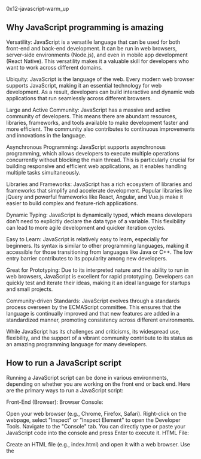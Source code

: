 0x12-javascript-warm_up

## Why JavaScript programming is amazing

Versatility:
JavaScript is a versatile language that can be used for both front-end and back-end development. It can be run in web browsers, server-side environments (Node.js), and even in mobile app development (React Native). This versatility makes it a valuable skill for developers who want to work across different domains.

Ubiquity:
JavaScript is the language of the web. Every modern web browser supports JavaScript, making it an essential technology for web development. As a result, developers can build interactive and dynamic web applications that run seamlessly across different browsers.

Large and Active Community:
JavaScript has a massive and active community of developers. This means there are abundant resources, libraries, frameworks, and tools available to make development faster and more efficient. The community also contributes to continuous improvements and innovations in the language.

Asynchronous Programming:
JavaScript supports asynchronous programming, which allows developers to execute multiple operations concurrently without blocking the main thread. This is particularly crucial for building responsive and efficient web applications, as it enables handling multiple tasks simultaneously.

Libraries and Frameworks:
JavaScript has a rich ecosystem of libraries and frameworks that simplify and accelerate development. Popular libraries like jQuery and powerful frameworks like React, Angular, and Vue.js make it easier to build complex and feature-rich applications.

Dynamic Typing:
JavaScript is dynamically typed, which means developers don't need to explicitly declare the data type of a variable. This flexibility can lead to more agile development and quicker iteration cycles.

Easy to Learn:
JavaScript is relatively easy to learn, especially for beginners. Its syntax is similar to other programming languages, making it accessible for those transitioning from languages like Java or C++. The low entry barrier contributes to its popularity among new developers.

Great for Prototyping:
Due to its interpreted nature and the ability to run in web browsers, JavaScript is excellent for rapid prototyping. Developers can quickly test and iterate their ideas, making it an ideal language for startups and small projects.

Community-driven Standards:
JavaScript evolves through a standards process overseen by the ECMAScript committee. This ensures that the language is continually improved and that new features are added in a standardized manner, promoting consistency across different environments.

While JavaScript has its challenges and criticisms, its widespread use, flexibility, and the support of a vibrant community contribute to its status as an amazing programming language for many developers.

## How to run a JavaScript script

Running a JavaScript script can be done in various environments, depending on whether you are working on the front end or back end. Here are the primary ways to run a JavaScript script:

Front-End (Browser):
Browser Console:

Open your web browser (e.g., Chrome, Firefox, Safari).
Right-click on the webpage, select "Inspect" or "Inspect Element" to open the Developer Tools.
Navigate to the "Console" tab.
You can directly type or paste your JavaScript code into the console and press Enter to execute it.
HTML File:

Create an HTML file (e.g., index.html) and open it with a web browser.
Use the <script> tag to include your JavaScript code. For example:

```html
<!DOCTYPE html>
<html lang="en">
  <head>
    <meta charset="UTF-8" />
    <meta name="viewport" content="width=device-width, initial-scale=1.0" />
    <title>My JavaScript Page</title>
  </head>
  <body>
    <script>
      // Your JavaScript code here
    </script>
  </body>
</html>
```

Save the file and open it in a browser.

Back-End (Node.js):
Node.js:

Install Node.js on your computer if you haven't already (<https://nodejs.org/>).
Create a JavaScript file (e.g., script.js) containing your code.
Open a terminal or command prompt.
Navigate to the directory containing your script using the cd command.
Run the script with the command:

```bash
node script.js
```

Replace script.js with the name of your JavaScript file.

These methods cover the basics of running JavaScript, but the specific steps may vary depending on your development environment and tools. Whether you're working on the front end or back end, understanding the context in which your JavaScript code will run is crucial for successful execution.

## How to create variables and constants

In JavaScript, you can create variables and constants using the var, let, and const keywords. The choice of which keyword to use depends on the desired scope and mutability of the variable. Here's how you can create variables and constants:

## What are differences between var, const and let

Variables:
Using var (Avoid using var in modern JavaScript when possible):

var was traditionally used to declare variables. However, it has some issues, and it's better to use let or const in modern JavaScript.

```js
var myVariable = "This is a variable";
```

Using let:
let allows you to declare variables with block scope. Block scope means the variable is only accessible within the block of code where it is defined.

```js
let myVariable = "This is a variable";
```

Using let without initialization:

You can declare a variable using let without initializing it with a value.

```js
let myVariable;
myVariable = "This is a variable";
```

Constants:
Using const:

const is used to declare constants. Once a value is assigned to a constant, it cannot be reassigned.

```js
const myConstant = "This is a constant";
```

You must initialize a const variable when you declare it.
javascript

```js
const pi = 3.14;
```

Attempting to reassign a value to a constant will result in an error:

```js
const pi = 3.14;
pi = 3.14159; // This will throw an error
```

Remember that using const does not make the variable itself immutable; it means the variable cannot be reassigned to a new value. If the constant is an object or an array, the properties or elements of the object or array can still be modified.

In modern JavaScript, it is generally recommended to use const by default and only use let when you know the variable's value will change. This helps create more robust and maintainable code.

## What are all the data types available in JavaScript

JavaScript has several built-in data types that are used to represent different kinds of values. Here are the main data types in JavaScript:

# Primitive Data Types

1. String: Represents a sequence of characters (text).

```js
let myString = "Hello, World!";
```

2. Number: Represents numeric values, both integers and floating-point numbers.

```js
let myNumber = 42;
let myFloat = 3.14;
```

3. Boolean: Represents either true or false.

```js
let isTrue = true;
let isFalse = false;
```

4. Undefined: Represents a variable that has been declared but not assigned a value.

```js
let myUndefined;
```

5. Null: Represents the intentional absence of any object value.

```js
let myNull = null;
```

6. Symbol (ES6 and later): Represents a unique identifier. Symbols are often used as property keys in objects.

```js
let mySymbol = Symbol("unique");
```

# Object Data Type

1. Object: Represents a collection of key-value pairs. Objects are used for more complex data structures.

```js
let myObject = {
  key1: "value1",
  key2: "value2",
};
```

# Special Data Type

1. Function: Functions in JavaScript are first-class citizens, meaning they can be assigned to variables, passed as arguments, and returned from other functions.

```js
1. fnction myFunction() {
  // function body
}

let anotherFunction = function() {
  // function body
};

```

# Composite Data Types (Structural)

.1. Array: Represents an ordered list of values. Arrays are a special type of object in JavaScript.

```js
let myArray = [1, 2, 3, 4, 5];
```

.2. Map (ES6 and later): Represents a collection of key-value pairs with additional methods for manipulating data.

```js
let myMap = new Map();
myMap.set("key", "value");
```

.3. Set (ES6 and later): Represents a collection of unique values.

```js
let mySet = new Set([1, 2, 3, 4, 5]);
```

How to use the if, if ... else statements

User
How to use the if, if ... else statements
ChatGPT
In JavaScript, the if statement is used to conditionally execute a block of code. The if statement can be extended with an optional else statement to specify an alternative block of code to be executed if the condition evaluates to false. Here's how you can use if and if...else statements:

1. if Statement:

```js
let condition = true;

if (condition) {
  // Code to be executed if the condition is true
  console.log("The condition is true");
}
```

In this example, if the condition is true, the code inside the curly braces will be executed.

.2. if...else Statement:

```js
let condition = false;

if (condition) {
  // Code to be executed if the condition is true
  console.log("The condition is true");
} else {
  // Code to be executed if the condition is false
  console.log("The condition is false");
}
```

In this example, if the condition is true, the first block of code will be executed; otherwise, the code inside the else block will be executed.

3. if...else if...else Statement:
   You can also chain multiple conditions using else if to check for multiple cases.

```js
let number = 42;

if (number < 0) {
  console.log("The number is negative");
} else if (number === 0) {
  console.log("The number is zero");
} else {
  console.log("The number is positive");
}
```

In this example, the conditions are checked in order. If the first condition is true, its block of code is executed. If not, the next else if condition is checked, and so on. If none of the conditions is true, the code inside the else block is executed.

4. Nested if Statements:
   You can also nest if statements inside each other to create more complex conditional logic:

```js
let x = 10;
let y = 5;

if (x > 0) {
  if (y > 0) {
    console.log("Both x and y are positive");
  } else {
    console.log("Only x is positive");
  }
} else {
  console.log("Both x and y are non-positive");
}
```

Here, the inner if statement is nested inside the outer if statement.

Remember to use proper indentation to maintain code readability, especially when dealing with nested statements.

How to use comments
In JavaScript, you can use comments to add explanatory notes or annotations within your code. Comments are ignored by the JavaScript interpreter and serve the purpose of providing information to developers. There are two types of comments in JavaScript: single-line comments and multi-line comments.

1. Single-line comments:
   Single-line comments start with // and extend to the end of the line. They are useful for adding brief comments on a single line.

// This is a single-line comment

let variable = 42; // You can also append a comment at the end of a line of code 2. Multi-line comments:
Multi-line comments start with /_ and end with _/. They are used for longer comments that span multiple lines.

/_
This is a multi-line comment.
It can span several lines.
Useful for providing detailed explanations.
_/

let a = 10;
let b = 20;
Usage Tips:
Documenting Functions:

```js
/**
 * This function adds two numbers.
 * @param {number} a - The first number.
 * @param {number} b - The second number.
 * @returns {number} - The sum of a and b.
 */
function add(a, b) {
  return a + b;
}
```

Commenting Out Code:

// You can comment out code to temporarily disable it
// let x = 10;

Explaining Code Logic:

let total = 0; // Initialize the total to zero

// Loop through an array and add each element to the total
for (let i = 0; i < arr.length; i++) {
total += arr[i];
}
Debugging:

// console.log("Debugging message: ", someVariable);
Comments are essential for making your code more understandable and maintainable. They help both you and others who read your code to comprehend the purpose and logic behind different sections. However, it's generally a good practice to write code that is self-explanatory, and comments should be used sparingly when necessary. Over-commenting or writing redundant comments can clutter your code and make it harder to read.

How to affect values to variables
Assigning values to variables in JavaScript is a fundamental operation. You can do this using the assignment operator (=). Here's how you can assign values to variables:

1. Basic Assignment:

```js
let x; // Declare a variable
x = 10; // Assign a value to the variable

let y = 20; // Declare and assign a value in a single line
```

In the examples above:

x is declared with let, and then a value (10) is assigned to it.
y is both declared and assigned a value (20) in a single line. 2. Reassigning Values:

```js
let age = 25; // Initial assignment
age = 26; // Reassignment
```

You can change the value of a variable by reassigning it using the assignment operator.

3. Multiple Assignments:

```js
let a, b, c;
a = b = c = 5; // Assign the same value (5) to multiple variables
```

In this example, the value 5 is assigned to variables a, b, and c in a single line.

4. Assigning Values from User Input:

```js
let userName = prompt("Enter your name:"); // Assign a value from user input
console.log("Hello, " + userName + "!");
```

The prompt function is used to get input from the user, and its result is assigned to the variable userName.

5. Destructuring Assignment (ES6 and later):

```js
let [first, second] = [1, 2]; // Destructuring assignment
console.log(first); // Output: 1
console.log(second); // Output: 2
```

Here, the values from the array on the right-hand side are assigned to the variables on the left-hand side.

6. Object Property Assignment (ES6 and later):

```js
let { name, age } = { name: "John", age: 30 }; // Object property assignment
console.log(name); // Output: John
console.log(age); // Output: 30
```

In this example, the values of object properties are assigned to variables with matching names.

7. Default Values (ES6 and later):

```js
let defaultValue = someVariable || "Default Value"; // Assign a default value if someVariable is falsy
```

This assigns a default value to defaultValue if someVariable is falsy (e.g., undefined, null, false).

These are some common ways to assign values to variables in JavaScript. The method you choose depends on the context and the specific requirements of your code.

## How to use while and for loops

In JavaScript, both while and for loops are used to repeatedly execute a block of code. Here's how you can use them:

While Loop:
The while loop continues to execute a block of code as long as a specified condition is true.

javascript
Copy code
let i = 0;

while (i < 5) {
console.log(`While Loop: ${i}`);
i++;
}
In this example, the loop will continue as long as i is less than 5. The block of code inside the loop will be executed repeatedly, incrementing i by 1 each time.

For Loop:
The for loop is often used when you know in advance how many times the loop should run.

javascript
Copy code
for (let j = 0; j < 5; j++) {
console.log(`For Loop: ${j}`);
}
In this example, the loop is set up to run as long as j is less than 5. The loop has three parts: initialization (let j = 0), condition (j < 5), and iteration (j++). The code inside the loop is executed repeatedly, incrementing j by 1 each time.

Looping Through an Array:
Loops are commonly used to iterate over the elements of an array:

javascript
Copy code
const colors = ['red', 'green', 'blue'];

for (let k = 0; k < colors.length; k++) {
console.log(`Color: ${colors[k]}`);
}
In this example, the loop iterates through each element of the colors array, and the current color is logged to the console.

## How to use break and continue statements

In JavaScript, the break and continue statements are control flow statements that are used within loops (like for and while) to alter the normal execution flow.

break Statement:
The break statement is used to terminate the execution of a loop prematurely. When encountered inside a loop, it immediately exits the loop, and the program continues with the next statement after the loop.

Example:

```js
for (let i = 0; i < 5; i++) {
  if (i === 3) {
    break; // Exit the loop when i is 3
  }
  console.log(i);
}
```

This loop will print 0, 1, and 2 to the console and then exit the loop when i becomes 3.

continue Statement:
The continue statement is used to skip the rest of the code inside a loop for the current iteration and move to the next iteration.

Example:

```js
for (let i = 0; i < 5; i++) {
  if (i === 2) {
    continue; // Skip the rest of the loop for i=2
  }
  console.log(i);
}
```

This loop will print 0, 1, 3, and 4 to the console. It skips the iteration when i is 2 because of the continue statement.

## What is a function and how do you use functions

In programming, a function is a reusable block of code that performs a specific task or set of tasks. Functions are used to organize and modularize code, making it more readable, maintainable, and reusable. In JavaScript, functions can be defined using the function keyword.

Here's a basic example of a function:

```js
// Function definition
function greet(name) {
  console.log(`Hello, ${name}!`);
}

// Function call
greet("John");
```

In this example:

The greet function is defined with the function keyword, followed by the function name (greet), a set of parameters (name), and the function body enclosed in curly braces.
The function takes one parameter (name) and logs a greeting message to the console.
The function is then called with the argument 'John', and it prints "Hello, John!" to the console.
Function Declaration vs. Function Expression:
There are two common ways to define functions in JavaScript: function declarations and function expressions.

# Function Declaration:

```js
function add(a, b) {
  return a + b;
}
```

In a function declaration, the function name is followed by the parameters and the function body. Function declarations are hoisted in JavaScript, meaning they can be called before they are defined in the code.

# Function Expression:

```js
const multiply = function (a, b) {
  return a * b;
};
```

In a function expression, the function is assigned to a variable. Function expressions are not hoisted, so they must be defined before they are called.

# Arrow Functions (ES6 and later):

Arrow functions provide a more concise syntax for defining functions:

```js

const divide = (a, b) => a / b;
Arrow functions are especially useful for short, one-line functions.
```

# Using Functions:

To use a function, you simply call it by its name and provide the required arguments:

```js
greet("Alice"); // Calls the greet function with 'Alice' as the argument
const result = add(5, 3); // Calls the add function with 5 and 3 as arguments
console.log(result); // Prints the result of the add function to the console
```

Functions can also have a return statement to send a value back to the caller:

```js
function square(x) {
  return x * x;
}

const squaredValue = square(4);
console.log(squaredValue); // Prints 16 to the console
```

This is a fundamental concept in programming, and functions play a crucial role in structuring and organizing code. They help in promoting code reuse, readability, and maintainability.

## What does a function that does not use any return statement return

In JavaScript, if a function does not explicitly use the return statement, it implicitly returns undefined. This is because, in JavaScript, every function call returns a value, and if there's no explicit return statement, the function returns undefined by default.

## Scope of variables

The scope of a variable in JavaScript refers to the region of code where the variable can be accessed or modified. There are two main types of scope in JavaScript: global scope and local scope.

1. Global Scope:
   A variable declared outside of any function or block has a global scope. It can be accessed and modified from anywhere in the code, including within functions.

```js
let globalVariable = "I am global"; // Global variable

function exampleFunction() {
  console.log(globalVariable); // Accessing global variable within a function
}

exampleFunction(); // Outputs: I am global
console.log(globalVariable); // Outputs: I am global
```

2. Local Scope:
   Variables declared within a function or block have local scope. They are only accessible within that specific function or block.

Function Scope:

```js
function exampleFunction() {
  let localVariable = "I am local"; // Local variable
  console.log(localVariable); // Accessing local variable within the function
}

exampleFunction(); // Outputs: I am local

// Attempting to access localVariable outside the function would result in an error
// console.log(localVariable); // ReferenceError: localVariable is not defined
```

Block Scope (Introduced in ES6):
With the introduction of ES6, the let and const keywords allow for block-scoped variables.

```js
if (true) {
  let blockVariable = "I am block-scoped"; // Block-scoped variable
  console.log(blockVariable); // Accessing block-scoped variable within the block
}

// Attempting to access blockVariable outside the block would result in an error
// console.log(blockVariable); // ReferenceError: blockVariable is not defined
```

Function Parameters:
Function parameters also have a local scope within the function. They act like local variables.

```js
function exampleFunction(parameter) {
  console.log(parameter); // Accessing function parameter within the function
}

exampleFunction("I am a parameter"); // Outputs: I am a parameter

// Attempting to access the parameter outside the function would result in an error
// console.log(parameter); // ReferenceError: parameter is not defined
```

Understanding variable scope is crucial for writing clean and maintainable code. It helps avoid unintended variable clashes and makes it easier to reason about the behavior of your code.

## What are the arithmetic operators and how to use them

Arithmetic operators in JavaScript are symbols used to perform mathematical operations on numeric values. Here are the basic arithmetic operators and how to use them:

Addition (+):

```js
const result = 5 + 3; // result is 8
Subtraction (-):
```

```js
const result = 7 - 4; // result is 3
Multiplication (*):
```

```js
const result = 2 * 6; // result is 12
Division (/):
```

```js
const result = 10 / 2; // result is 5
Remainder/Modulus (%):
```

```js
const remainder = 15 % 4; // remainder is 3
Exponentiation (**): (Introduced in ES6)
```

```js
const result = 2 ** 3; // result is 8
```

This operator raises the left operand to the power of the right operand.

## How to manipulate dictionary

In JavaScript, what you refer to as a "dictionary" is typically implemented using an object. Objects in JavaScript can be used to store key-value pairs, where the keys are strings or symbols, and the values can be of any data type. Here's how you can manipulate objects (similar to dictionaries) in JavaScript:

# Creating an Object:

```js
// Creating an empty object
const myObject = {};
```

```js
// Creating an object with properties
const person = {
  name: "John",
  age: 25,
  city: "New York",
};
```

# Accessing Values:

```js
console.log(person.name); // Outputs: John
console.log(person["age"]); // Outputs: 25
```

# Modifying Values:

```js
person.age = 26;
person["city"] = "San Francisco";
console.log(person);
// Outputs: { name: 'John', age: 26, city: 'San Francisco' }
```

# Adding New Properties:

```js
person.job = "Software Developer";
person["salary"] = 60000;

console.log(person);
// Outputs: { name: 'John', age: 26, city: 'San Francisco', job: 'Software Developer', salary: 60000 }
```

# Deleting Properties:

```js
delete person.age;
delete person["city"];

console.log(person);
// Outputs: { name: 'John', job: 'Software Developer', salary: 60000 }
```

Checking if a Property Exists:

```js
console.log("name" in person); // Outputs: true
console.log("gender" in person); // Outputs: false
```

# Object Methods:

Objects can also have functions as properties, known as methods:

```js
const car = {
  brand: "Toyota",
  model: "Camry",
  start: function () {
    console.log("Engine started");
  },
  stop() {
    console.log("Engine stopped");
  },
};

car.start(); // Outputs: Engine started
car.stop(); // Outputs: Engine stopped
```

These are some basic operations you can perform on objects in JavaScript. Objects provide a flexible and powerful way to store and manipulate data, making them a fundamental part of JavaScript programming.

## How to import a file

In JavaScript, the ability to import files depends on the environment in which your code is running. There are different mechanisms for importing files in the browser (using <script> tags or modern module syntax) and in Node.js.

Browser Environment:

1. Using <script> tags:

```html
<!-- Include this in your HTML file -->
<script src="path/to/your/script.js"></script>
In this case, the content of script.js will be included and executed in the
context of your HTML file.
```

2. Using modern module syntax:

```html
<!-- Include this in your HTML file -->
<script type="module" src="path/to/your/script.js"></script>
```

In your JavaScript file (script.js), you can use import and export statements to work with modules:

```js
// script.js
import { myFunction } from './myModule.js';
myFunction();
Node.js Environment:
```

In Node.js, you can use the require function to import modules. Make sure your modules use module.exports to expose functionality.

```js
// myModule.js
const myFunction = () => {
  console.log("Hello from myFunction!");
};

module.exports = {
  myFunction,
};
```

```js
// main.js
const { myFunction } = require("./myModule");

myFunction();
```

Modern JavaScript (ES6+) in Node.js:
If you are using a version of Node.js that supports ECMAScript modules (ESM), you can use the import and export syntax similar to the browser environment:

```js
// myModule.mjs
const myFunction = () => {
  console.log("Hello from myFunction!");
};

export { myFunction };
```

```
js
// main.mjs
import { myFunction } from './myModule.mjs';

myFunction();
```

Remember, the specific approach depends on the environment and the version of JavaScript/Node.js you are using. If you're working on the frontend in a modern browser environment, you can leverage ECMAScript modules. In Node.js, use CommonJS modules (require and module.exports) or ESM if supported.

